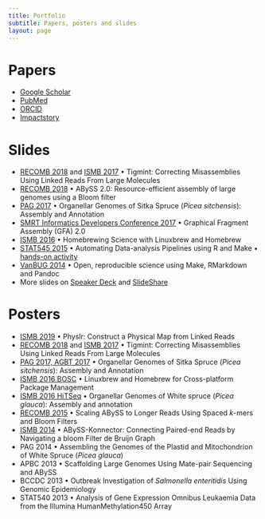 ```yaml
---
title: Portfolio
subtitle: Papers, posters and slides
layout: page
---
```


# Papers

- [Google Scholar](https://scholar.google.ca/citations?user=wFl3qXAAAAAJ)
- [PubMed](https://www.ncbi.nlm.nih.gov/pubmed/?term=Jackman+Shaun%5BAuthor%5D)
- [ORCID](https://orcid.org/0000-0002-9275-5966)
- [Impactstory](https://impactstory.org/u/0000-0002-9275-5966)

# Slides

+ [RECOMB 2018](https://sjackman.ca/tigmint-recomb-slides/)
  and [ISMB 2017](https://sjackman.ca/tigmint-slides/)
  • Tigmint: Correcting Misassemblies Using Linked Reads From Large Molecules
+ [RECOMB 2018](https://sjackman.ca/abyss2-slides/)
  • ABySS 2.0: Resource-efficient assembly of large genomes using a Bloom filter
+ [PAG 2017](https://sjackman.ca/picea-sitchensis-organelles-slides/)
  • Organellar Genomes of Sitka Spruce (*Picea sitchensis*): Assembly and Annotation
+ [SMRT Informatics Developers Conference 2017](https://sjackman.ca/gfa2-slides/)
  • Graphical Fragment Assembly (GFA) 2.0
+ [ISMB 2016](https://sjackman.ca/linuxbrew-slides)
  • Homebrewing Science with Linuxbrew and Homebrew
+ [STAT545 2015](http://stat545-ubc.github.io/automation01_slides/)
  • Automating Data-analysis Pipelines using R and Make
  • [hands-on activity](http://stat545-ubc.github.io/automation04_make-activity.html)
+ [VanBUG 2014](https://sjackman.ca/open-science)
  • Open, reproducible science using Make, RMarkdown and Pandoc
+ More slides on [Speaker Deck](https://www.slideshare.net/shaunjackman) and [SlideShare](https://speakerdeck.com/sjackman)

# Posters

+ [ISMB 2019](https://f1000research.com/posters/8-1310)
  • Physlr: Construct a Physical Map from Linked Reads
+ [RECOMB 2018](https://f1000research.com/posters/7-481)
  and [ISMB 2017](https://f1000research.com/posters/6-1406)
  • Tigmint: Correcting Misassemblies Using Linked Reads From Large Molecules
+ [PAG 2017, AGBT 2017](https://f1000research.com/posters/6-132)
  • Organellar Genomes of Sitka Spruce (*Picea sitchensis*): Assembly and Annotation
+ [ISMB 2016 BOSC](https://f1000research.com/posters/5-1795)
  • Linuxbrew and Homebrew for Cross-platform Package Management
+ [ISMB 2016 HiTSeq](https://f1000research.com/posters/5-2072)
  • Organellar Genomes of White spruce (*Picea glauca*): Assembly and annotation
+ [RECOMB 2015](https://f1000research.com/posters/1097878)
  • Scaling ABySS to Longer Reads Using Spaced *k*-mers and Bloom Filters
+ [ISMB 2014](https://f1000research.com/posters/1096524)
  • ABySS-Konnector: Connecting Paired-end Reads by Navigating a bloom Filter de Bruijn Graph
+ PAG 2014
  • Assembling the Genomes of the Plastid and Mitochondrion of White Spruce (*Picea glauca*)
+ APBC 2013
  • Scaffolding Large Genomes Using Mate-pair Sequencing and ABySS
+ BCCDC 2013
  • Outbreak Investigation of *Salmonella enteritidis* Using Genomic Epidemiology
+ STAT540 2013
  • Analysis of Gene Expression Omnibus Leukaemia Data from the Illumina HumanMethylation450 Array
